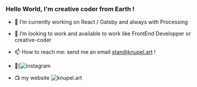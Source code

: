 ### Hello World, I'm creative coder from Earth !


- 🔭 I’m currently working on React / Gatsby and always with Processing

- 👯 I’m looking to work and available to work like FrontEnd Developper or creative-coder

- 📫 How to reach me: send me an email stan@knupel.art !

- 🔮[![instagram](https://www.instagram.com/knupel_art/)

- 📺 my website ![knupel.art](https://www.knupel.art/)


